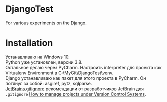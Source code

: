 # DjangoTest
For various experiments on the Django.  

# Installation
Устанавливаю на Windows 10.  
Python уже установлен, версии 3.8.  
Остальное делаю через PyCharm. Настроить interpreter для проекта как Virtualenv Environment в C:\MyGit\DjangoTest\venv.  
Django устанавливаю как пакет для этого проекта в PyCharm. Он потянул за собой: asgiref, pytz, sqlparse.  
[JetBrains.gitignore](https://github.com/github/gitignore/blob/master/Global/JetBrains.gitignore) рекомендации от разработчиков JetBrain для `.gitignore` [How to manage projects under Version Control Systems](https://intellij-support.jetbrains.com/hc/en-us/articles/206544839-How-to-manage-projects-under-Version-Control-Systems).  

 